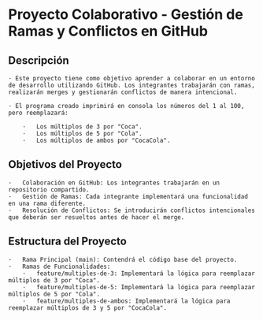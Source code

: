 # Proyecto Colaborativo - Gestión de Ramas y Conflictos en GitHub
## Descripción
    · Este proyecto tiene como objetivo aprender a colaborar en un entorno de desarrollo utilizando GitHub. Los integrantes trabajarán con ramas, realizarán merges y gestionarán conflictos de manera intencional.

    · El programa creado imprimirá en consola los números del 1 al 100, pero reemplazará:

        ·   Los múltiplos de 3 por "Coca".
        ·   Los múltiplos de 5 por "Cola".
        ·   Los múltiplos de ambos por "CocaCola".

## Objetivos del Proyecto
    ·   Colaboración en GitHub: Los integrantes trabajarán en un repositorio compartido.
    ·   Gestión de Ramas: Cada integrante implementará una funcionalidad en una rama diferente.
    ·   Resolución de Conflictos: Se introducirán conflictos intencionales que deberán ser resueltos antes de hacer el merge.

## Estructura del Proyecto
    ·   Rama Principal (main): Contendrá el código base del proyecto.
    ·   Ramas de Funcionalidades:
        ·   feature/multiples-de-3: Implementará la lógica para reemplazar múltiplos de 3 por "Coca".
        ·   feature/multiples-de-5: Implementará la lógica para reemplazar múltiplos de 5 por "Cola".
        ·   feature/multiples-de-ambos: Implementará la lógica para reemplazar múltiplos de 3 y 5 por "CocaCola".
        